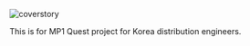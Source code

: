 ![coverstory](https://github.com/marcusjang78/korea-stm32mp1-quest/blob/master/coverstory1.PNG?raw=true)

This is for MP1 Quest project for Korea distribution engineers.
